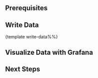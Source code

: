 
<!--@include: ./introduction.md-->

## Prerequisites

<!--@include: ./prerequisites.md-->

## Write Data

{template write-data%%}

## Visualize Data with Grafana
<!--@include: ./visualize-data-by-grafana.md-->

## Next Steps

<!--@include: ./next-steps.md-->
